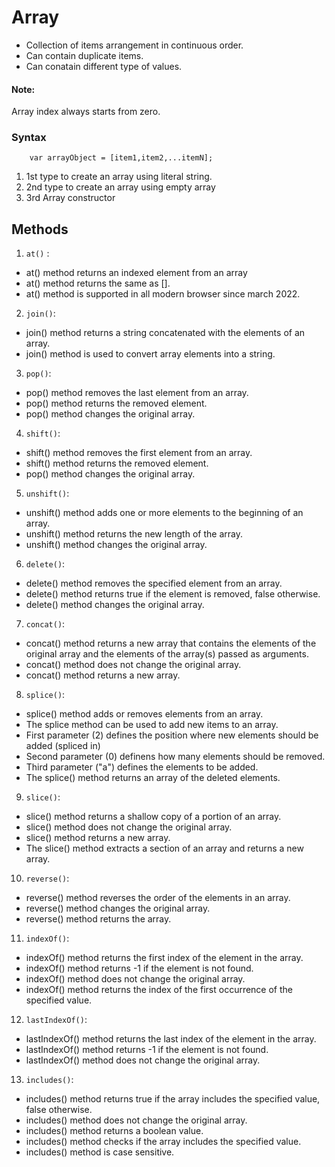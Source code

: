 # Array

- Collection of items arrangement in continuous order.
- Can contain duplicate items.
- Can conatain different type of values.

#### Note:

Array index always starts from zero.

### Syntax

        var arrayObject = [item1,item2,...itemN];

1. 1st type to create an array using literal string.
2. 2nd type to create an array using empty array
3. 3rd Array constructor

## Methods

1. `at()` :

- at() method returns an indexed element from an array
- at() method returns the same as [].
- at() method is supported in all modern browser since march 2022.

2. `join()`:

- join() method returns a string concatenated with the elements of an array.
- join() method is used to convert array elements into a string.

3. `pop()`:

- pop() method removes the last element from an array.
- pop() method returns the removed element.
- pop() method changes the original array.

4. `shift()`:

- shift() method removes the first element from an array.
- shift() method returns the removed element.
- pop() method changes the original array.

5. `unshift()`:

- unshift() method adds one or more elements to the beginning of an array.
- unshift() method returns the new length of the array.
- unshift() method changes the original array.

6. `delete()`:

- delete() method removes the specified element from an array.
- delete() method returns true if the element is removed, false otherwise.
- delete() method changes the original array.

7. `concat()`:

- concat() method returns a new array that contains the elements of the original array and the elements of
  the array(s) passed as arguments.
- concat() method does not change the original array.
- concat() method returns a new array.

8. `splice()`:

- splice() method adds or removes elements from an array.
- The splice method can be used to add new items to an array.
- First parameter (2) defines the position where new elements should be added (spliced in)
- Second parameter (0) definens how many elements should be removed.
- Third parameter ("a") defines the elements to be added.
- The splice() method returns an array of the deleted elements.

9. `slice()`:

- slice() method returns a shallow copy of a portion of an array.
- slice() method does not change the original array.
- slice() method returns a new array.
- The slice() method extracts a section of an array and returns a new array.

10. `reverse()`:

- reverse() method reverses the order of the elements in an array.
- reverse() method changes the original array.
- reverse() method returns the array.

11. `indexOf()`:

- indexOf() method returns the first index of the element in the array.
- indexOf() method returns -1 if the element is not found.
- indexOf() method does not change the original array.
- indexOf() method returns the index of the first occurrence of the specified value.

12. `lastIndexOf()`:

- lastIndexOf() method returns the last index of the element in the array.
- lastIndexOf() method returns -1 if the element is not found.
- lastIndexOf() method does not change the original array.

13. `includes()`:

- includes() method returns true if the array includes the specified value, false otherwise.
- includes() method does not change the original array.
- includes() method returns a boolean value.
- includes() method checks if the array includes the specified value.
- includes() method is case sensitive.
